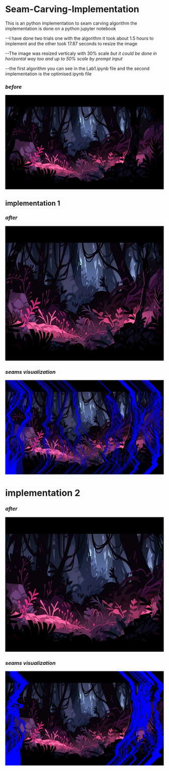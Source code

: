 # Seam-Carving-Implementation
This is an python implementation to seam carving algorithm
the implementation is done on a python jupyter notebook 

--I have done two trials  one with the algorithm it took about 1.5 hours to implement and the other took 17.87 seconds to resize the image

--The image was resized verticaly with 30% scale *but it could be done in horizontal way too and up to 50% scale by prompt input*

--the first algorithm you can see in the Lab1.ipynb file and the second implementation is the optimised.ipynb file  
### *before*
![before](https://github.com/habiba-elbakry/Seam-Carving-Implementation/blob/main/before(2).jpg)
## implementation 1
### *after*
![after](https://github.com/habiba-elbakry/Seam-Carving-Implementation/blob/main/carved_image%20(2).jpg)
### *seams visualization* 
![seamedvisualization](https://github.com/habiba-elbakry/Seam-Carving-Implementation/blob/main/seams_visualization%20(2).jpg)

# implementation 2
### *after*
![after](https://github.com/habiba-elbakry/Seam-Carving-Implementation/blob/main/carved_image%20(5).jpg)
### *seams visualization* 
![seamedvisualization](https://github.com/habiba-elbakry/Seam-Carving-Implementation/blob/main/seams_visualization%20(4).jpg)

